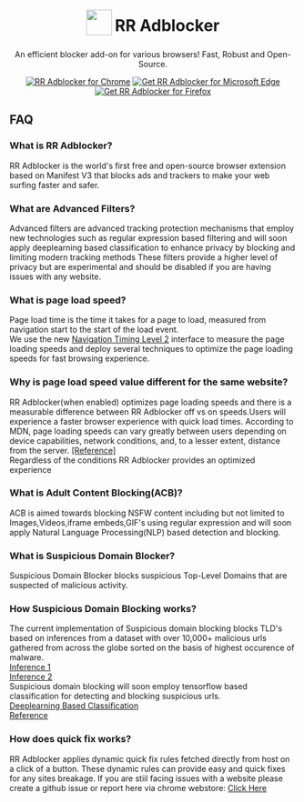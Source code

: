 <h1 align="center">
    <sub>
      <img  src="https://github.com/Rutuj-Runwal/RR-Adblocker/blob/main/RR_logo.png?raw=true" height="45" width="45" style="border-raduis:20%">
    </sub>
    RR Adblocker
  </h1>
  <p align="center">
    An efficient blocker add-on for various browsers! Fast, Robust and Open-Source.
  </p>

<p align="center">
<a href="https://bit.ly/rradb_chrome"><img src="https://raw.githubusercontent.com/Rutuj-Runwal/RR-Adblocker/main/assets/chrome.png" alt="RR Adblocker for Chrome"></a>
<a href="https://bit.ly/rr-adblocker_microsoft-edge"><img src="https://raw.githubusercontent.com/Rutuj-Runwal/RR-Adblocker/main/assets/edge.png" alt="Get RR Adblocker for Microsoft Edge"></a>
<a href="https://mzl.la/3BhY6C9"><img src="https://raw.githubusercontent.com/Rutuj-Runwal/RR-Adblocker/main/assets/firefox.png" alt="Get RR Adblocker for Firefox"></a> 
</p>

## FAQ

### What is RR Adblocker?
RR Adblocker is the world's first free and open-source browser extension based on Manifest V3 that blocks ads and trackers to make your web surfing faster and safer. 

### What are Advanced Filters?
Advanced filters are advanced tracking protection mechanisms that employ new technologies such as regular expression based filtering and will soon apply deeplearning based classification to enhance privacy by blocking and limiting modern tracking methods
These filters provide a higher level of privacy but are experimental and should be disabled if you are having issues with any website.

### What is page load speed?
Page load time is the time it takes for a page to load, measured from navigation start to the start of the load event.
<br>
We use the new [Navigation Timing Level 2](https://w3c.github.io/navigation-timing/) interface to measure the page loading speeds and deploy several techniques to optimize the page loading speeds for fast browsing experience.

### Why is page load speed value different for the same website?
RR Adblocker(when enabled) optimizes page loading speeds and there is a measurable difference between RR Adblocker off vs on speeds.Users will experience a faster browser experience with quick load times. According to MDN, page loading speeds can vary greatly between users depending on device capabilities, network conditions, and, to a lesser extent, distance from the server. [[Reference]](https://w3c.github.io/navigation-timing/)
<br>
Regardless of the conditions RR Adblocker provides an optimized experience

### What is Adult Content Blocking(ACB)?
ACB is aimed towards blocking NSFW content including but not limited to Images,Videos,iframe embeds,GIF's using regular expression and will soon apply Natural Language Processing(NLP) based detection and blocking.

### What is Suspicious Domain Blocker?
Suspicious Domain Blocker blocks suspicious Top-Level Domains that are suspected of malicious activity.

### How Suspicious Domain Blocking works?
The current implementation of Suspicious domain blocking blocks TLD's based on inferences from a dataset with over 10,000+ malicious urls gathered from across the globe sorted on the basis of highest occurence of malware.
<br>
[Inference 1](https://unit42.paloaltonetworks.com/top-level-domains-cybercrime/)
<br>
[Inference 2](https://www.spamhaus.org/statistics/tlds/)
<br>
Suspicious domain blocking will soon employ tensorflow based classification for detecting and blocking suspicious urls.
<br>
[Deeplearning Based Classification](https://www.kaggle.com/code/kawiswara/malicious-web-detection-with-1d-cnn)
<br>
[Reference](https://www.kaggle.com/code/siddharthkumar25/detect-malicious-url-using-ml/notebook)
  
### How does quick fix works?
RR Adblocker applies dynamic quick fix rules fetched directly from host on a click of a button. These dynamic rules can provide easy and quick fixes for any sites breakage.
If you are stiil facing issues with a website please create a github issue or report here via chrome webstore: [Click Here](https://chrome.google.com/webstore/detail/rr-adblocker/chnhdkklhnokmmcklomnlcmcdbdiaemp/support)
